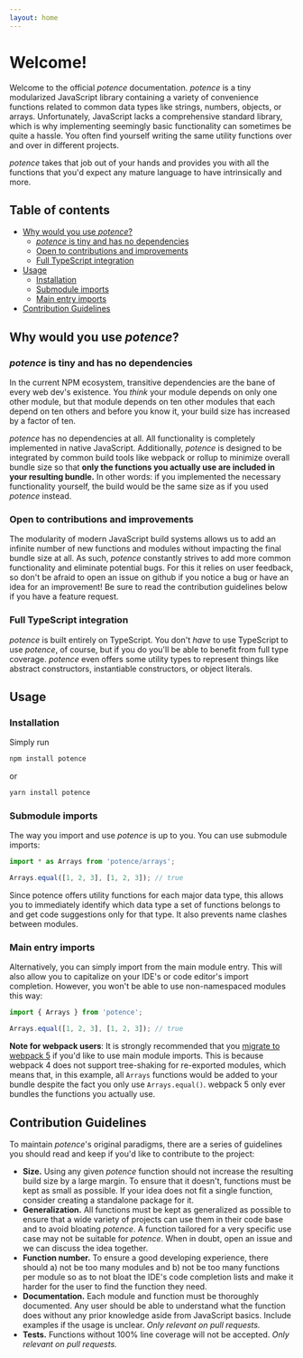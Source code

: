```yaml
---
layout: home
---
```


# Welcome!

Welcome to the official *potence* documentation. *potence* is a tiny modularized
JavaScript library containing a variety of convenience functions related to
common data types like strings, numbers, objects, or arrays. Unfortunately,
JavaScript lacks a comprehensive standard library, which is why implementing
seemingly basic functionality can sometimes be quite a hassle. You often find
yourself writing the same utility functions over and over in different projects.

*potence* takes that job out of your hands and provides you with all the
functions that you'd expect any mature language to have intrinsically and more.

## Table of contents

* [Why would you use *potence*?](#why-would-you-use-potence)
  * [*potence* is tiny and has no dependencies](#potence-is-tiny-and-has-no-dependencies)
  * [Open to contributions and improvements](#open-to-contributions-and-improvements)
  * [Full TypeScript integration](#full-typescript-integration)
* [Usage](#usage)
  * [Installation](#installation)
  * [Submodule imports](#submodule-imports)
  * [Main entry imports](#main-entry-imports)
* [Contribution Guidelines](#contribution-guidelines)

## Why would you use *potence*?

### *potence* is tiny and has no dependencies

In the current NPM ecosystem, transitive dependencies are the bane of every web
dev's existence. You *think* your module depends on only one other module, but
that module depends on ten other modules that each depend on ten others and
before you know it, your build size has increased by a factor of ten.

*potence* has no dependencies at all. All functionality is completely
implemented in native JavaScript. Additionally, *potence* is designed to be
integrated by common build tools like webpack or rollup to minimize overall
bundle size so that **only the functions you actually use are included in your
resulting bundle.** In other words: if you implemented the necessary
functionality yourself, the build would be the same size as if you used
*potence* instead.

### Open to contributions and improvements

The modularity of modern JavaScript build systems allows us to add an infinite
number of new functions and modules without impacting the final bundle size at
all. As such, *potence* constantly strives to add more common functionality and
eliminate potential bugs. For this it relies on user feedback, so don't be
afraid to open an issue on github if you notice a bug or have an idea for an
improvement! Be sure to read the contribution guidelines below if you have a
feature request.

### Full TypeScript integration

*potence* is built entirely on TypeScript. You don't *have* to use TypeScript to
use *potence*, of course, but if you do you'll be able to benefit from full type
coverage. *potence* even offers some utility types to represent things like
abstract constructors, instantiable constructors, or object literals.

## Usage

### Installation

Simply run

```bash
npm install potence
```

or

```bash
yarn install potence
```

### Submodule imports

The way you import and use *potence* is up to you. You can use submodule
imports:

```ts
import * as Arrays from 'potence/arrays';

Arrays.equal([1, 2, 3], [1, 2, 3]); // true
```

Since potence offers utility functions for each major data type, this allows you
to immediately identify which data type a set of functions belongs to and get
code suggestions only for that type. It also prevents name clashes between
modules.

### Main entry imports

Alternatively, you can simply import from the main module entry. This will also
allow you to capitalize on your IDE's or code editor's import completion.
However, you won't be able to use non-namespaced modules this way:

```ts
import { Arrays } from 'potence';

Arrays.equal([1, 2, 3], [1, 2, 3]); // true
```

**Note for webpack users**: It is strongly recommended that you
[migrate to webpack 5](https://webpack.js.org/migrate/5/)
if you'd like to use main module imports. This is because webpack 4
does not support tree-shaking for re-exported modules, which means
that, in this example, all `Arrays` functions would be added to your
bundle despite the fact you only use `Arrays.equal()`. webpack 5
only ever bundles the functions you actually use.

## Contribution Guidelines

To maintain *potence*'s original paradigms, there are a series of guidelines you
should read and keep if you'd like to contribute to the project:

* **Size.** Using any given *potence* function should not increase the resulting
  build size by a large margin. To ensure that it doesn't, functions must be
  kept as small as possible. If your idea does not fit a single function,
  consider creating a standalone package for it.
* **Generalization.** All functions must be kept as generalized as possible to
  ensure that a wide variety of projects can use them in their code base and to
  avoid bloating *potence*. A function tailored for a very specific use case may
  not be suitable for *potence*. When in doubt, open an issue and we can discuss
  the idea together.
* **Function number.** To ensure a good developing experience, there should a)
  not be too many modules and b) not be too many functions per module so as to
  not bloat the IDE's code completion lists and make it harder for the user to
  find the function they need.
* **Documentation.** Each module and function must be thoroughly documented. Any
  user should be able to understand what the function does without any prior
  knowledge aside from JavaScript basics. Include examples if the usage is
  unclear. *Only relevant on pull requests.*
* **Tests.** Functions without 100% line coverage will not be accepted. *Only
  relevant on pull requests.*
